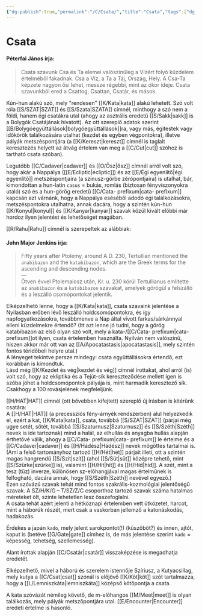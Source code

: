 ```yaml
---
{"dg-publish":true,"permalink":"/C/Csata/","title":"Csata","tags":["dg_uploaded"],"created":"2023-11-02T01:48","updated":"2023-11-08T03:38"}
---
```



# Csata

#### Péterfai János írja:

> Csata szavunk Csa és Ta elemei valószínűleg a Vízért folyó küzdelem értelméből fakadnak. Csa a Víz, a Ta a Táj, Ország, Hely. A Csa-Ta képzete nagyon ősi lehet, messze régebbi, mint az ókor ideje. Csata szavunkból ered a Csattog, Csattan, Csatár, és mások.  

Kún-hun alakú szó, mely "rendesen" [[K/Kata\|kata]] alakú lehetett. Szó volt róla [[S/SZAT\|SZAT]] és [[S/Szata\|SZATA]] címnél, minthogy a szó nem a földi, hanem égi csatákra utal (ahogy az asztrális eredetű [[S/Sakk\|sakk]] is a Bolygók Csatájának hívatott). Az ott szereplő adatok szerint [[B/Bolygóegyüttállások\|bolygóegyüttállások]]ra, vagy más, égitestek vagy időkörök találkozására utalhat (kezdet és egyben végpontokra), illetve pályák metszéspontjára (a [[K/Kereszt\|kereszt]] címnél is taglalt keresztezés helyett az átvág értelem van meg a [[C/Cut\|cut]] szóhoz is tartható csata szóban).  

Legutóbb [[C/Cadaver\|cadaver]] és [[O/Ősz\|ősz]] címnél arról volt szó, hogy akár a Nappálya ([[E/Ecliptic\|ecliptic]]) és az [[E/Égi egyenlítő\|égi egyenlítő]] metszéspontjaira (a szinusz-görbe zérópontjaira) is utalhat, bár, kimondottan a hun-latin `casus` = bukás, romlás (biztosan fényviszonyokra utaló) szó és a hun-görög eredetű [[C/Cata- prefixum\|cata- prefixum]] kapcsán azt várnánk, hogy a Nappálya eséséből adodó égi találkozásokra, metszéspontokra utalhatna, annak dacára, hogy a szintén kún-hun [[K/Konyul\|konyul]] és [[K/Kanyar\|kanyar]] szavak közül kivált előbbi már hordoz ilyen jelentést és lehetőséget magában.  

[[R/Rahu\|Rahu]] címnél is szerepeltek az alábbiak:  

#### John Major Jenkins írja:

> Fifty years after Ptolemy, around A.D. 230, Tertullian mentioned the `anabibazon` and the `katabibazon`, which are the Greek terms for the ascending and descending nodes.  
> —  
> Ötven évvel Ptolemaiosz után, Kr. u. 230 körül Tertullianus említette az `anabibazon` és a `katabibazon` szavakat, amelyek görögül a felszálló és a leszálló csomópontokat jelentik.  

Elképzelhető lenne, hogy a [[K/Kata\|kata]], csata szavaink jelentése a Nyilasban erőben lévő leszálló holdcsomópontokra, és így napfogyatkozásokra, továbbmenve a Nap által vívott farkas/sárkánnyal elleni küzdelmekre értendő? (Itt azt lenne jó tudni, hogy a görög katabibazon az első olyan szó volt, mely a kata-/[[C/Cata- prefixum\|cata- prefixum]]ot ilyen, csata értelemben használta. Nyilván nem valószínű, hiszen akkor már ott van az [[A/Apocatastasis\|apocatastasis]], mely szintén fontos téridőbeli helyre utal.)  
A lényeget tekintve persze mindegy: csata együttállásokra értendő, ezt korábban is kimondtuk.  
Lásd még [[K/Kezdet és vég\|kezdet és vég]] címnél írottakat, ahol arról (is) volt szó, hogy az ekliptika és a Tejút-sík kereszteződése mellett igen is szóba jöhet a holdcsomópontok pályája is, mint harmadik keresztező sík. Csakhogy a 100 rovásjelének megfeleljünk.  

[[H/HAT\|HAT]] címnél (ott bővebben kifejtett) szereplő új írásban is kitérünk csatára:  
A [[H/HAT\|HAT]] (a precessziós fény-árnyék rendszerben) alul helyezkedik el, ezért a kat, [[K/Kata\|kata]], csata, továbbá [[S/SZAT\|SZAT]] (párjai még ugye setét, sötét, továbbá [[S/Szaturnusz\|Szaturnusz]] és [[S/Széth\|Széth]] nevek is ide tartoznak) mind a halál, az elhullás és anyagba hullás alapján érthetővé válik, ahogy a [[C/Cata- prefixum\|cata- prefixum]] le értelme és a [[C/Cadaver\|cadaver]] és [[H/Hádész\|Hádész]] nevek mögöttes tartalmai is.  
(Ami a felső tartományhoz tartozó [[H/Hét\|hét]] párjait illeti, ott a szintén magas hangrendű [[S/Szít\|szít]] (ahol [[S/Süt\|süt]] középre tehető, mint [[S/Szürke\|szürke]] is), valamint [[H/Hit\|hit]] és [[H/Híd\|híd]]. A szét, mint a tesz (tűz) inverze, különösen sz-előhangjával magas értelműnek is felfogható, dacára annak, hogy [[S/Széth\|Széth]] nevével egyező.)  
Ezen szóvázú szavak tehát mind fontos szakrális-kozmológiai jelentőségű szavak. A SZ/H/K/G – T/SZ/Z/C csoporthoz tartozó szavak száma hatalmas méreteket ölt, szinte lehetetlen lesz összefoglalni.  
A csata tehát azért jelenti a hétköznapi értelemben vett ütközetet, harcot, mint a háborúk részét, mert csak a vaskorban jellemző a katonáskodás, hadakozás.  

Érdekes a japán `kado`, mely jelent sarokpontot(!) (küszöböt?) és innen, ajtót, kaput is (betéve [[G/Gate\|gate]] címhez is, de más jelentése szerint `kado` = képesség, tehetség, szellemesség).  

Alant írottak alapján [[C/Csatár\|csatár]] visszaképzése is megadhatja eredetét.  

Elképzelhető, mivel a háború és szerelem istennője Szíriusz, a Kutyacsillag, mely kutya a [[C/Csat\|csat]] szónál is előjövő [[K/Köt\|köt]] szót tartalmazza, hogy a [[L/Lemniszkáta\|lemniszkáta]] középső kötőpontja a csata.  

A kata szóvázát némileg követő, de m-előhangos [[M/Meet\|meet]] is olyan találkozás, mely pályák metszőpontjára utal. [[E/Encounter\|Encounter]] eredeti értelme is hasonló.  